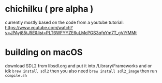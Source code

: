# chichilku ( pre alpha )
currently mostly based on the code from a youtube tutorial:
https://www.youtube.com/watch?v=JPAyj85tJ5E&list=PLT6WFYYZE6uLMcPGS3qfpYm7T_gViYMMt


# building on macOS
download SDL2 from libsdl.org and put it into /Library/Frameworks
and or idk ``brew install sdl2``
then you also need ``brew install sdl2_image``
then run ``compile.sh``
